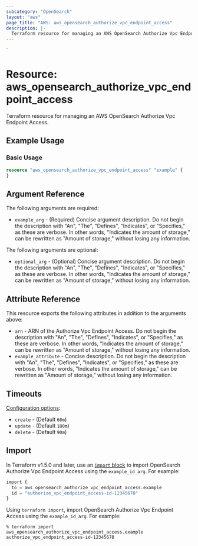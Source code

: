 ```yaml
---
subcategory: "OpenSearch"
layout: "aws"
page_title: "AWS: aws_opensearch_authorize_vpc_endpoint_access"
description: |-
  Terraform resource for managing an AWS OpenSearch Authorize Vpc Endpoint Access.
---
```

<!---
TIP: A few guiding principles for writing documentation:
1. Use simple language while avoiding jargon and figures of speech.
2. Focus on brevity and clarity to keep a reader's attention.
3. Use active voice and present tense whenever you can.
4. Document your feature as it exists now; do not mention the future or past if you can help it.
5. Use accessible and inclusive language.
--->`
# Resource: aws_opensearch_authorize_vpc_endpoint_access

Terraform resource for managing an AWS OpenSearch Authorize Vpc Endpoint Access.

## Example Usage

### Basic Usage

```terraform
resource "aws_opensearch_authorize_vpc_endpoint_access" "example" {
}
```

## Argument Reference

The following arguments are required:

* `example_arg` - (Required) Concise argument description. Do not begin the description with "An", "The", "Defines", "Indicates", or "Specifies," as these are verbose. In other words, "Indicates the amount of storage," can be rewritten as "Amount of storage," without losing any information.

The following arguments are optional:

* `optional_arg` - (Optional) Concise argument description. Do not begin the description with "An", "The", "Defines", "Indicates", or "Specifies," as these are verbose. In other words, "Indicates the amount of storage," can be rewritten as "Amount of storage," without losing any information.

## Attribute Reference

This resource exports the following attributes in addition to the arguments above:

* `arn` - ARN of the Authorize Vpc Endpoint Access. Do not begin the description with "An", "The", "Defines", "Indicates", or "Specifies," as these are verbose. In other words, "Indicates the amount of storage," can be rewritten as "Amount of storage," without losing any information.
* `example_attribute` - Concise description. Do not begin the description with "An", "The", "Defines", "Indicates", or "Specifies," as these are verbose. In other words, "Indicates the amount of storage," can be rewritten as "Amount of storage," without losing any information.

## Timeouts

[Configuration options](https://developer.hashicorp.com/terraform/language/resources/syntax#operation-timeouts):

* `create` - (Default `60m`)
* `update` - (Default `180m`)
* `delete` - (Default `90m`)

## Import

In Terraform v1.5.0 and later, use an [`import` block](https://developer.hashicorp.com/terraform/language/import) to import OpenSearch Authorize Vpc Endpoint Access using the `example_id_arg`. For example:

```terraform
import {
  to = aws_opensearch_authorize_vpc_endpoint_access.example
  id = "authorize_vpc_endpoint_access-id-12345678"
}
```

Using `terraform import`, import OpenSearch Authorize Vpc Endpoint Access using the `example_id_arg`. For example:

```console
% terraform import aws_opensearch_authorize_vpc_endpoint_access.example authorize_vpc_endpoint_access-id-12345678
```
